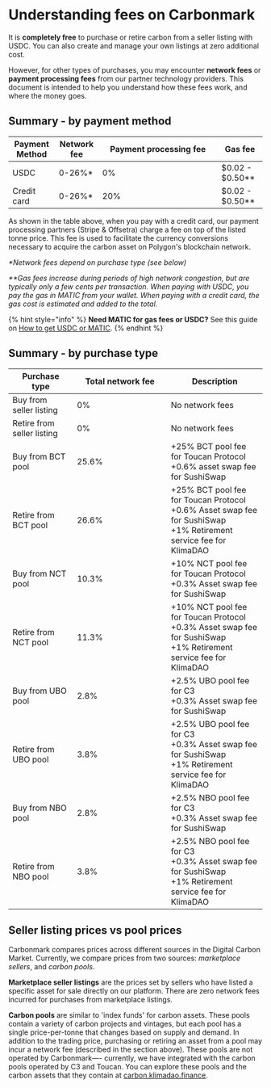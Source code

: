 # Understanding fees on Carbonmark

It is **completely free** to purchase or retire carbon from a seller listing with USDC. You can also create and manage your own listings at zero additional cost.

However, for other types of purchases, you may encounter **network fees** or **payment processing fees** from our partner technology providers. This document is intended to help you understand how these fees work, and where the money goes.

## Summary - by payment method

<table><thead><tr><th>Payment Method</th><th>Network fee</th><th width="220">Payment processing fee</th><th>Gas fee</th></tr></thead><tbody><tr><td>USDC</td><td>0-26%*</td><td>0%</td><td>$0.02 - $0.50**</td></tr><tr><td>Credit card</td><td>0-26%*</td><td>20%</td><td>$0.02 - $0.50**</td></tr></tbody></table>

As shown in the table above, when you pay with a credit card, our payment processing partners (Stripe & Offsetra) charge a fee on top of the listed tonne price. This fee is used to facilitate the currency conversions necessary to acquire the carbon asset on Polygon's blockchain network.

_\*Network fees depend on purchase type (see below)_

_\*\*Gas fees increase during periods of high network congestion, but are typically only a few cents per transaction. When paying with USDC, you pay the gas in MATIC from your wallet. When paying with a credit card, the gas cost is estimated and added to the total._

{% hint style="info" %}
**Need MATIC for gas fees or USDC?** See this guide on [How to get USDC or MATIC](broken-reference).
{% endhint %}

## Summary - by purchase type

<table><thead><tr><th>Purchase type</th><th width="170.33333333333331">Total network fee</th><th>Description</th></tr></thead><tbody><tr><td>Buy from seller listing</td><td>0%</td><td>No network fees</td></tr><tr><td>Retire from seller listing</td><td>0%</td><td>No network fees</td></tr><tr><td>Buy from BCT pool</td><td>25.6%</td><td>+25% BCT pool fee for Toucan Protocol<br>+0.6% asset swap fee for SushiSwap</td></tr><tr><td>Retire from BCT pool</td><td>26.6%</td><td>+25% BCT pool fee for Toucan Protocol<br>+0.6% Asset swap fee for SushiSwap<br>+1% Retirement service fee for KlimaDAO</td></tr><tr><td>Buy from NCT pool</td><td>10.3%</td><td>+10% NCT pool fee for Toucan Protocol<br>+0.3% Asset swap fee for SushiSwap</td></tr><tr><td>Retire from NCT pool</td><td>11.3%</td><td>+10% NCT pool fee for Toucan Protocol<br>+0.3% Asset swap fee for SushiSwap<br>+1% Retirement service fee for KlimaDAO</td></tr><tr><td>Buy from UBO pool</td><td>2.8%</td><td>+2.5% UBO pool fee for C3<br>+0.3% Asset swap fee for SushiSwap</td></tr><tr><td>Retire from UBO pool</td><td>3.8%</td><td>+2.5% UBO pool fee for C3<br>+0.3% Asset swap fee for SushiSwap<br>+1% Retirement service fee for KlimaDAO</td></tr><tr><td>Buy from NBO pool</td><td>2.8%</td><td>+2.5% NBO pool fee for C3<br>+0.3% Asset swap fee for SushiSwap</td></tr><tr><td>Retire from NBO pool</td><td>3.8%</td><td>+2.5% NBO pool fee for C3<br>+0.3% Asset swap fee for SushiSwap<br>+1% Retirement service fee for KlimaDAO</td></tr></tbody></table>

## Seller listing prices vs pool prices

Carbonmark compares prices across different sources in the Digital Carbon Market. Currently, we compare prices from two sources: _marketplace sellers_, and _carbon pools_.

**Marketplace seller listings** are the prices set by sellers who have listed a specific asset for sale directly on our platform. There are zero network fees incurred for purchases from marketplace listings.

**Carbon pools** are similar to 'index funds' for carbon assets. These pools contain a variety of carbon projects and vintages, but each pool has a single price-per-tonne that changes based on supply and demand. In addition to the trading price, purchasing or retiring an asset from a pool may incur a network fee (described in the section above). These pools are not operated by Carbonmark—- currently, we have integrated with the carbon pools operated by C3 and Toucan. You can explore these pools and the carbon assets that they contain at [carbon.klimadao.finance](https://carbon.klimadao.finance/).
